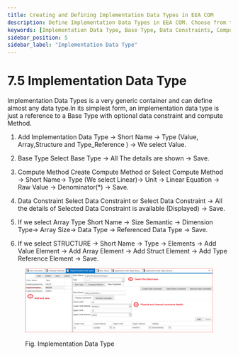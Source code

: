 ```yaml
---
title: Creating and Defining Implementation Data Types in EEA COM
description: Define Implementation Data Types in EEA COM. Choose from types like Value, Array, and Structure, referencing Base Types and applying Compute Methods for refined ECU data handling.
keywords: [Implementation Data Type, Base Type, Data Constraints, Compute Method, Array, Structure, Type Reference, EEA COM, Linear Equation, Raw Value, Denominator]
sidebar_position: 5
sidebar_label: "Implementation Data Type"
---
```


# 7.5 Implementation Data Type

Implementation Data Types is a very generic container and can define almost any data type.In its simplest form, an implementation data type is just a reference to a Base Type with optional data constraint and compute Method.

1. Add Implementation Data Type → Short Name → Type (Value,  Array,Structure and Type_Reference ) → We select Value.

2. Base Type   Select Base Type → All The details are shown → Save.

3. Compute Method  Create Compute Method or Select Compute Method → Short Name→ Type (We select Linear)→ Unit → Linear Equation → Raw Value → Denominator(*) → Save.

4. Data Constraint  Select Data Constraint or Select Data Constraint → All the  details of Selected Data Constraint is available (Displayed) → Save.

5. If we select Array Type  Short Name -> Size Semantic -> Dimension Type→        Array Size→ Data Type → Referenced Data Type → Save.

6.  If we select STRUCTURE → Short Name → Type → Elements → Add Value Element → Add Array Element → Add Struct Element → Add Type Reference Element → Save.

<div class="text--center">

<figure>

![Implementation Data Type](../assets/image61.webp "- Implementation Data Type")
<figcaption>Fig. Implementation Data Type</figcaption>
</figure>
</div>